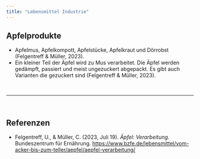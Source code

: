 ```yaml
---
title: "Lebensmittel Industrie"
---
```



## Apfelprodukte

- Apfelmus, Apfelkompott, Apfelstücke, Apfelkraut und Dörrobst (Felgentreff & Müller, 2023).
- Ein kleiner Teil der Äpfel wird zu Mus verarbeitet. Die Äpfel werden gedämpft, passiert und meist ungezuckert abgepackt. Es gibt auch Varianten die gezuckert sind (Felgentreff & Müller, 2023).




<br>

---

<br> 

## Referenzen
- Felgentreff, U., & Müller, C. (2023, Juli 19). *Äpfel: Verarbeitung.* Bundeszentrum für Ernährung. <https://www.bzfe.de/lebensmittel/vom-acker-bis-zum-teller/aepfel/aepfel-verarbeitung/>
